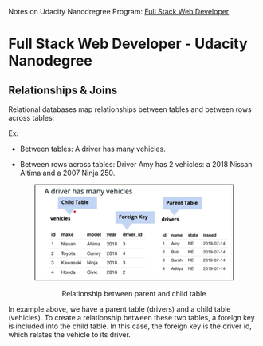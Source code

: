Notes on Udacity Nanodregree Program: [Full Stack Web Developer](https://www.udacity.com/course/full-stack-web-developer-nanodegree--nd0044)

# Full Stack Web Developer - Udacity Nanodegree

## Relationships & Joins

Relational databases map relationships between tables and between rows across tables:

Ex:

- Between tables:  A driver has many vehicles.

- Between rows across tables: Driver Amy has 2 vehicles: a 2018 Nissan Altima and a 2007 Ninja 250.


<div align="center">
<img src=src/parent_child_relationship.png>
<p>Relationship between parent and child table</p>
</div>

In example above, we have a parent table (drivers) and a child table (vehicles). To create a relationship between these two tables, a foreign key is included into the child table. In this case, the foreign key is the driver id, which relates the vehicle to its driver.